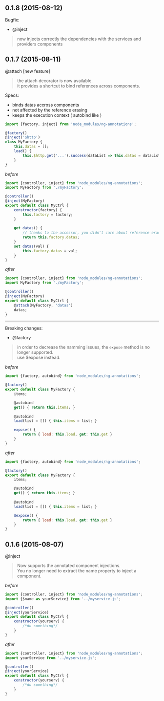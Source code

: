 ## 0.1.8 (2015-08-12)

Bugfix:
* @inject
> now injects correctly the dependencies with the services and providers components

## 0.1.7 (2015-08-11)

@attach  [new feature]
> the attach decorator is now available.  
> it provides a shortcut to bind references across components.

Specs:
* binds datas accross components
* not affected by the reference erasing
* keeps the execution context ( autobind like )

````javascript
import {factory, inject} from 'node_modules/ng-annotations';

@factory()
@inject('$http')
class MyFactory {
	this.datas = [];
	load() {
		this.$http.get('...').success(dataList => this.datas = dataList)
	}
}
````

*before*  
````javascript
import {controller, inject} from 'node_modules/ng-annotations';
import MyFactory from './myFactory';

@controller()
@inject(MyFactory)
export default class MyCtrl {
	constructor(factory) {
		this.factory = factory;
	}
	
	get datas() {
		// thanks to the accessor, you didn't care about reference erasing
		return this.factory.datas;
	}
	set datas(val) {
		this.factory.datas = val;
	}
}
````

*after*  
````javascript
import {controller, inject} from 'node_modules/ng-annotations';
import MyFactory from './myFactory';

@controller()
@inject(MyFactory)
export default class MyCtrl {	
	@attach(MyFactory, 'datas')
	datas;
}
````

---

Breaking changes:

* @factory  

> in order to decrease the namming issues, the `expose` method is no longer supported.  
> use $expose instead.

*before*
````javascript
import {factory, autobind} from 'node_modules/ng-annotations';

@factory()
export default class MyFactory {
	items;

	@autobind
	get() { return this.items; }
	
	@autobind
	load(list = []) { this.items = list; }

	expose() {
		return { load: this.load, get: this.get	}
	}
}
````

*after*
````javascript
import {factory, autobind} from 'node_modules/ng-annotations';

@factory()
export default class MyFactory {
	items;

	@autobind
	get() { return this.items; }
	
	@autobind
	load(list = []) { this.items = list; }

	$expose() {
		return { load: this.load, get: this.get	}
	}
}
````

## 0.1.6 (2015-08-07)

@inject  
> Now supports the annotated component injections.  
> You no longer need to extract the name property to inject a component.

*before*  
````javascript
import {controller, inject} from 'node_modules/ng-annotations';
import {$name as yourService} from '../myservice.js';

@controller()
@inject(yourService)
export default class MyCtrl {
	constructor(yourserv) {
		/*do something*/
	}
}
````

*after*  
````javascript
import {controller, inject} from 'node_modules/ng-annotations';
import yourService from '../myservice.js';

@controller()
@inject(yourService)
export default class MyCtrl {
	constructor(yourserv) {
		/*do something*/
	}
}
````
